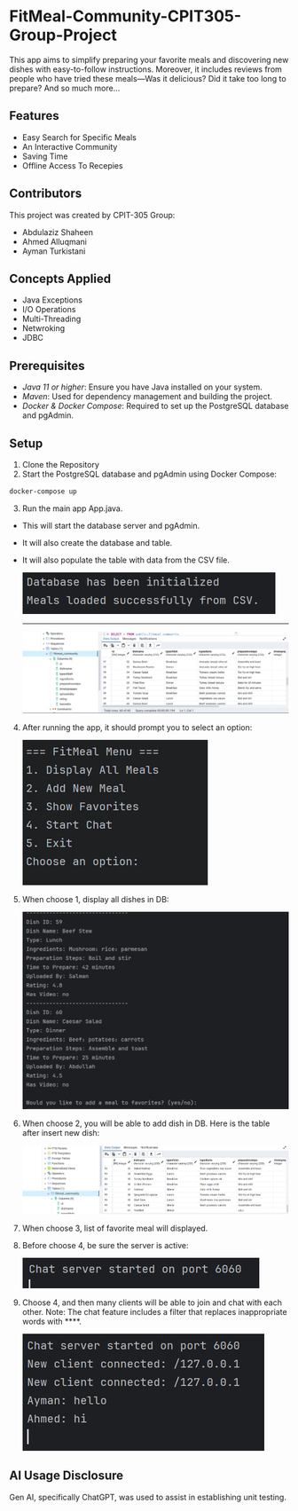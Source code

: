 # FitMeal-Community-CPIT305-Group-Project
This app aims to simplify preparing your favorite meals and discovering new dishes with easy-to-follow instructions. Moreover, it includes reviews from people who have tried these meals—Was it delicious? Did it take too long to prepare? And so much more...

## Features
- Easy Search for Specific Meals
- An Interactive Community
- Saving Time
- Offline Access To Recepies

## Contributors
This project was created by CPIT-305 Group:
- Abdulaziz Shaheen
- Ahmed Alluqmani
- Ayman Turkistani

## Concepts Applied
- Java Exceptions
- I/O Operations
- Multi-Threading
- Netwroking
- JDBC

## Prerequisites

- *Java 11 or higher*: Ensure you have Java installed on your system.
- *Maven*: Used for dependency management and building the project.
- *Docker & Docker Compose*: Required to set up the PostgreSQL database and pgAdmin.

## Setup

1. Clone the Repository
2. Start the PostgreSQL database and pgAdmin using Docker Compose:

```bash
docker-compose up
```
3. Run the main app App.java.
  - This will start the database server and pgAdmin.
  - It will also create the database and table. 
  - It will also populate the table with data from the CSV file.

      ![](images/pic1.png)
    ___
      ![](images/pic2.png)    

4. After running the app, it should prompt you to select an option: 

      ![](images/pic3.png)

5. ⁠When choose 1, display all dishes in DB:

      ![](images/pic4.png)

6. ⁠When choose 2, you will be able to add dish in DB. Here is the table after insert new dish:

      ![](images/pic5.png)

7. ⁠When choose 3, list of favorite meal will displayed.

8. Before choose 4, be sure the server is active:

      ![](images/pic6.png)

9. Choose 4, and then many clients will be able to join and chat with each other. Note: The chat feature includes a filter that replaces inappropriate words with ****.

      ![](images/pic7.png)

## AI Usage Disclosure
Gen AI, specifically ChatGPT, was used to assist in establishing unit testing.
